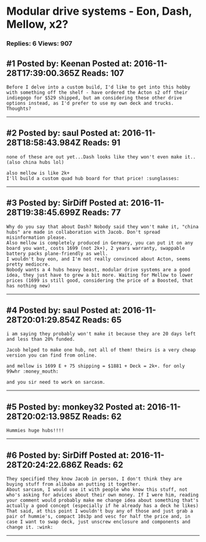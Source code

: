 # Modular drive systems - Eon, Dash, Mellow, x2?

### Replies: 6 Views: 907

## \#1 Posted by: Keenan Posted at: 2016-11-28T17:39:00.365Z Reads: 107

```
Before I delve into a custom build, I'd like to get into this hobby with something off the shelf - have ordered the Acton s2 off their indiegogo for $529 shipped, but am considering these other drive options instead, as I'd prefer to use my own deck and trucks. Thoughts?
```

---
## \#2 Posted by: saul Posted at: 2016-11-28T18:58:43.984Z Reads: 91

```
none of these are out yet...Dash looks like they won't even make it..(also china hubs lol)

also mellow is like 2k+
I'll build a custom quad hub board for that price! :sunglasses:
```

---
## \#3 Posted by: SirDiff Posted at: 2016-11-28T19:38:45.699Z Reads: 77

```
Why do you say that about Dash? Nobody said they won't make it, "china hubs" are made in collaboration with Jacob. Don't spread misinformation please.
Also mellow is completely produced in Germany, you can put it on any board you want, costs 1699 (not 2k+), 2 years warranty, swappable battery packs plane-friendly as well. 
I wouldn't buy eon, and I'm not really convinced about Acton, seems pretty mediocre.
Nobody wants a 4 hubs heavy beast, modular drive systems are a good idea, they just have to grew a bit more. Waiting for Mellow to lower prices (1699 is still good, considering the price of a Boosted, that has nothing new)
```

---
## \#4 Posted by: saul Posted at: 2016-11-28T20:01:29.854Z Reads: 65

```
i am saying they probably won't make it because they are 20 days left and less than 20% funded.

Jacob helped to make one hub, not all of them! theirs is a very cheap version you can find from online.

and mellow is 1699 E + 75 shipping = $1881 + Deck = 2k+. for only 99whr :money_mouth:

and you sir need to work on sarcasm.
```

---
## \#5 Posted by: monkey32 Posted at: 2016-11-28T20:02:13.985Z Reads: 62

```
Hummies huge hubs!!!!
```

---
## \#6 Posted by: SirDiff Posted at: 2016-11-28T20:24:22.686Z Reads: 62

```
They specified they know Jacob in person, I don't think they are buying stuff from alibaba an putting it together. 
About sarcasm, I would use it with people who know this stuff, not who's asking for advices about their own money. If I were him, reading your comment would probably make me change idea about something that's actually a good concept (especially if he already has a deck he likes) 
That said, at this point I wouldn't buy any of those and just grab a pair of hummie's, compact 10s3p and vesc for half the price and, in case I want to swap deck, just unscrew enclosure and components and change it. :wink:
```

---
